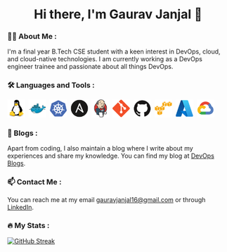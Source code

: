 <h1 align="center"> Hi there, I'm Gaurav Janjal 👋</h1>

### :man_technologist: About Me :
I'm a final year B.Tech CSE student with a keen interest in DevOps, cloud, and cloud-native technologies. I am currently working as a DevOps engineer trainee and passionate about all things DevOps.

### :hammer_and_wrench: Languages and Tools :
<div>
  <img src="https://github.com/devicons/devicon/blob/master/icons/linux/linux-original.svg" title="Linux" alt="Linux" width="40" height="40"/>&nbsp;
  <img src="https://github.com/devicons/devicon/blob/master/icons/docker/docker-original.svg" title="Docker" alt="Docker" width="40" height="40"/>&nbsp;
  <img src="https://github.com/devicons/devicon/blob/master/icons/kubernetes/kubernetes-plain.svg" title="Kubernetes" alt="Kubernetes" width="40" height="40"/>&nbsp;
  <img src="https://github.com/devicons/devicon/blob/master/icons/ansible/ansible-original.svg" title="Ansible" alt="Ansible" width="40" height="40"/>&nbsp;
  <img src="https://github.com/devicons/devicon/blob/master/icons/jenkins/jenkins-original.svg" title="Jenkins" alt="Jenkins" width="40" height="40"/>&nbsp;
  <img src="https://github.com/devicons/devicon/blob/master/icons/git/git-original.svg" title="Git" alt="Git" width="40" height="40"/>&nbsp;
  <img src="https://github.com/devicons/devicon/blob/master/icons/github/github-original.svg" title="GitHub" alt="GitHub" width="40" height="40"/>&nbsp;
  <img src="https://github.com/devicons/devicon/blob/master/icons/amazonwebservices/amazonwebservices-original.svg" title="AWS" alt="AWS" width="40" height="40"/>&nbsp;
  <img src="https://github.com/devicons/devicon/blob/master/icons/azure/azure-original.svg" title="Azure" alt="Azure" width="40" height="40"/>&nbsp;
  <img src="https://github.com/devicons/devicon/blob/master/icons/googlecloud/googlecloud-original.svg" title="GCP" alt="GCP" width="40" height="40"/>&nbsp;
</div>

### 📝 Blogs :
Apart from coding, I also maintain a blog where I write about my experiences and share my knowledge. You can find my blog at 
<a href="https://gauravjanjal16.hashnode.dev/" target="_blank" rel="noopener noreferrer">DevOps Blogs</a>.

### 📫 Contact Me : 
You can reach me at my email gauravjanjal16@gmail.com or through <a href="https://www.linkedin.com/in/gaurav-janjal/" target="_blank" rel="noopener noreferrer">LinkedIn</a>.

### :fire: My Stats :
[![GitHub Streak](http://github-readme-streak-stats.herokuapp.com?user=gaurav-16&theme=dark&background=000000)](https://git.io/streak-stats)
